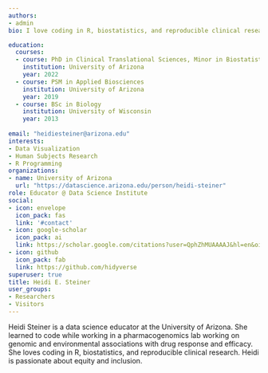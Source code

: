 ```yaml
---
authors:
- admin
bio: I love coding in R, biostatistics, and reproducible clinical research. 

education:
  courses:
  - course: PhD in Clinical Translational Sciences, Minor in Biostatistics
    institution: University of Arizona
    year: 2022
  - course: PSM in Applied Biosciences
    institution: University of Arizona
    year: 2019
  - course: BSc in Biology
    institution: University of Wisconsin
    year: 2013
    
email: "heidiesteiner@arizona.edu"
interests:
- Data Visualization
- Human Subjects Research
- R Programming
organizations:
- name: University of Arizona
  url: "https://datascience.arizona.edu/person/heidi-steiner"
role: Educator @ Data Science Institute
social:
- icon: envelope
  icon_pack: fas
  link: '#contact'
- icon: google-scholar
  icon_pack: ai
  link: https://scholar.google.com/citations?user=QphZhMUAAAAJ&hl=en&oi=ao
- icon: github
  icon_pack: fab
  link: https://github.com/hidyverse
superuser: true
title: Heidi E. Steiner
user_groups:
- Researchers
- Visitors
---
```


Heidi Steiner is a data science educator at the University of Arizona. She learned to code while working in a pharmacogenomics lab working on genomic and environmental associations with drug response and efficacy. She loves coding in R, biostatistics, and reproducible clinical research. Heidi is passionate about equity and inclusion. 

